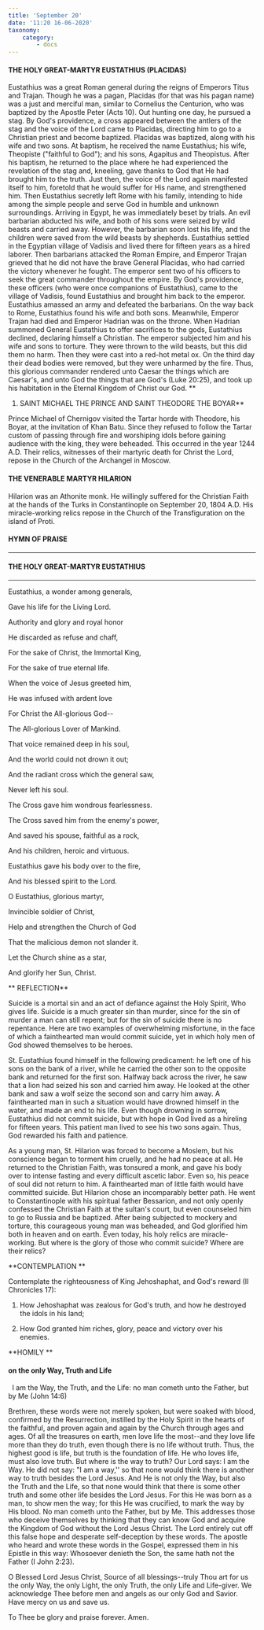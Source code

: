 ```yaml
---
title: 'September 20'
date: '11:20 16-06-2020'
taxonomy:
    category:
        - docs
---
```


#### THE HOLY GREAT-MARTYR EUSTATHIUS (PLACIDAS)

Eustathius was a great Roman general during the reigns of Emperors Titus and Trajan. Though he was a pagan, Placidas (for that was his pagan name) was a just and merciful man, similar to Cornelius the Centurion, who was baptized by the Apostle Peter (Acts 10). Out hunting one day, he pursued a stag. By God's providence, a cross appeared between the antlers of the stag and the voice of the Lord came to Placidas, directing him to go to a Christian priest and become baptized. Placidas was baptized, along with his wife and two sons. At baptism, he received the name Eustathius; his wife, Theopiste ("faithful to God"); and his sons, Agapitus and Theopistus. After his baptism, he returned to the place where he had experienced the revelation of the stag and, kneeling, gave thanks to God that He had brought him to the truth. Just then, the voice of the Lord again manifested itself to him, foretold that he would suffer for His name, and strengthened him. Then Eustathius secretly left Rome with his family, intending to hide among the simple people and serve God in humble and unknown surroundings. Arriving in Egypt, he was immediately beset by trials. An evil barbarian abducted his wife, and both of his sons were seized by wild beasts and carried away. However, the barbarian soon lost his life, and the children were saved from the wild beasts by shepherds. Eustathius settled in the Egyptian village of Vadisis and lived there for fifteen years as a hired laborer. Then barbarians attacked the Roman Empire, and Emperor Trajan grieved that he did not have the brave General Placidas, who had carried the victory whenever he fought. The emperor sent two of his officers to seek the great commander throughout the empire. By God's providence, these officers (who were once companions of Eustathius), came to the village of Vadisis, found Eustathius and brought him back to the emperor. Eustathius amassed an army and defeated the barbarians. On the way back to Rome, Eustathius found his wife and both sons. Meanwhile, Emperor Trajan had died and Emperor Hadrian was on the throne. When Hadrian summoned General Eustathius to offer sacrifices to the gods, Eustathius declined, declaring himself a Christian. The emperor subjected him and his wife and sons to torture. They were thrown to the wild beasts, but this did them no harm. Then they were cast into a red-hot metal ox. On the third day their dead bodies were removed, but they were unharmed by the fire. Thus, this glorious commander rendered unto Caesar the things which are Caesar's, and unto God the things that are God's (Luke 20:25), and took up his habitation in the Eternal Kingdom of Christ our God.
 **
1.  SAINT MICHAEL THE PRINCE AND SAINT THEODORE THE BOYAR**

Prince Michael of Chernigov visited the Tartar horde with Theodore, his Boyar, at the invitation of Khan Batu. Since they refused to follow the Tartar custom of passing through fire and worshiping idols before gaining audience with the king, they were beheaded. This occurred in the year 1244 A.D. Their relics, witnesses of their martyric death for Christ the Lord, repose in the Church of the Archangel in Moscow.
 
#### THE VENERABLE MARTYR HILARION

Hilarion was an Athonite monk. He willingly suffered for the Christian Faith at the hands of the Turks in Constantinople on September 20, 1804 A.D. His miracle-working relics repose in the Church of the Transfiguration on the island of Proti.



#### HYMN OF PRAISE
 ****

#### THE HOLY GREAT-MARTYR EUSTATHIUS
 ****
Eustathius, a wonder among generals,
 

Gave his life for the Living Lord.
 

Authority and glory and royal honor
 

He discarded as refuse and chaff,
 

For the sake of Christ, the Immortal King,
 

For the sake of true eternal life.
 

When the voice of Jesus greeted him,
 

He was infused with ardent love
 

For Christ the All-glorious God--
 

The All-glorious Lover of Mankind.
 

That voice remained deep in his soul,
 

And the world could not drown it out;
 

And the radiant cross which the general saw,
 

Never left his soul.
 

The Cross gave him wondrous fearlessness.
 

The Cross saved him from the enemy's power,
 

And saved his spouse, faithful as a rock,
 

And his children, heroic and virtuous.
 

Eustathius gave his body over to the fire,
 

And his blessed spirit to the Lord.
 

O Eustathius, glorious martyr,
 

Invincible soldier of Christ,
 

Help and strengthen the Church of God
 

That the malicious demon not slander it.
 

Let the Church shine as a star,
 

And glorify her Sun, Christ.

 **
REFLECTION**

Suicide is a mortal sin and an act of defiance against the Holy Spirit, Who gives life. Suicide is a much greater sin than murder, since for the sin of murder a man can still repent; but for the sin of suicide there is no repentance. Here are two examples of overwhelming misfortune, in the face of which a fainthearted man would commit suicide, yet in which holy men of God showed themselves to be heroes.

St. Eustathius found himself in the following predicament: he left one of his sons on the bank of a river, while he carried the other son to the opposite bank and returned for the first son. Halfway back across the river, he saw that a lion had seized his son and carried him away. He looked at the other bank and saw a wolf seize the second son and carry him away. A fainthearted man in such a situation would have drowned himself in the water, and made an end to his life. Even though drowning in sorrow, Eustathius did not commit suicide, but with hope in God lived as a hireling for fifteen years. This patient man lived to see his two sons again. Thus, God rewarded his faith and patience.

As a young man, St. Hilarion was forced to become a Moslem, but his conscience began to torment him cruelly, and he had no peace at all. He returned to the Christian Faith, was tonsured a monk, and gave his body over to intense fasting and every difficult ascetic labor. Even so, his peace of soul did not return to him. A fainthearted man of little faith would have committed suicide. But Hilarion chose an incomparably better path. He went to Constantinople with his spiritual father Bessarion, and not only openly confessed the Christian Faith at the sultan's court, but even counseled him to go to Russia and be baptized. After being subjected to mockery and torture, this courageous young man was beheaded, and God glorified him both in heaven and on earth. Even today, his holy relics are miracle-working. But where is the glory of those who commit suicide? Where are their relics?



**CONTEMPLATION
 **

 Contemplate the righteousness of King Jehoshaphat, and God's reward (II Chronicles 17):
 

1.  How Jehoshaphat was zealous for God's truth, and how he destroyed the idols in his land;
 

1.  How God granted him riches, glory, peace and victory over his enemies. 



**HOMILY
**
#### on the only Way, Truth and Life
 
I am the Way, the Truth, and the Life: no man cometh unto the Father, but by Me (John 14:6)

Brethren, these words were not merely spoken, but were soaked with blood, confirmed by the Resurrection, instilled by the Holy Spirit in the hearts of the faithful, and proven again and again by the Church through ages and ages. Of all the treasures on earth, men love life the most--and they love life more than they do truth, even though there is no life without truth. Thus, the highest good is life, but truth is the foundation of life. He who loves life, must also love truth. But where is the way to truth? Our Lord says: I am the Way. He did not say: "I am a way,'' so that none would think there is another way to truth besides the Lord Jesus. And He is not only the Way, but also the Truth and the Life, so that none would think that there is some other truth and some other life besides the Lord Jesus. For this He was born as a man, to show men the way; for this He was crucified, to mark the way by His blood. No man cometh unto the Father, but by Me. This addresses those who deceive themselves by thinking that they can know God and acquire the Kingdom of God without the Lord Jesus Christ. The Lord entirely cut off this false hope and desperate self-deception by these words. The apostle who heard and wrote these words in the Gospel, expressed them in his Epistle in this way: Whosoever denieth the Son, the same hath not the Father (I John 2:23).

O Blessed Lord Jesus Christ, Source of all blessings--truly Thou art for us the only Way, the only Light, the only Truth, the only Life and Life-giver. We acknowledge Thee before men and angels as our only God and Savior. Have mercy on us and save us.

To Thee be glory and praise forever. Amen.
